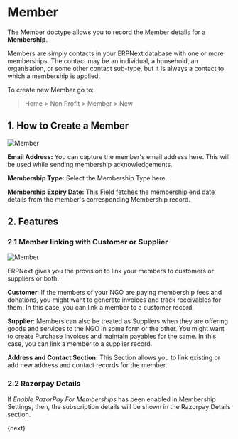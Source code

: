 <!-- add-breadcrumbs -->
# Member

The Member doctype allows you to record the Member details for a **Membership**.

Members are simply contacts in your ERPNext database with one or more memberships. The contact may be an individual, a household, an organisation, or some other contact sub-type, but it is always a contact to which a membership is applied.

To create new Member go to:

> Home > Non Profit > Member > New

## 1. How to Create a Member

<img class="screenshot" alt="Member" src="{{docs_base_url}}/assets/img/non_profit/membership/member.png">

**Email Address:** You can capture the member's email address here. This will be used while sending membership acknowledgements.

**Membership Type:** Select the Membership Type here.

**Membership Expiry Date:** This Field fetches the membership end date details from the member's corresponding Membership record.

## 2. Features


### 2.1 Member linking with Customer or Supplier

<img class="screenshot" alt="Member" src="{{docs_base_url}}/assets/img/non_profit/membership/member-details.png">

ERPNext gives you the provision to link your members to customers or suppliers or both.

**Customer**: If the members of your NGO are paying membership fees and donations, you might want to generate invoices and track receivables for them. In this case, you can link a member to a customer record.

**Supplier**: Members can also be treated as Suppliers when they are offering goods and services to the NGO in some form or the other. You might want to create Purchase Invoices and maintain payables for the same. In this case, you can link a member to a supplier record.

**Address and Contact Section:** This Section allows you to link existing or add new address and contact records for the member.

### 2.2 Razorpay Details

If _Enable RazorPay For Memberships_ has been enabled in Membership Settings, then, the subscription details will be shown in the Razorpay Details section.


{next}